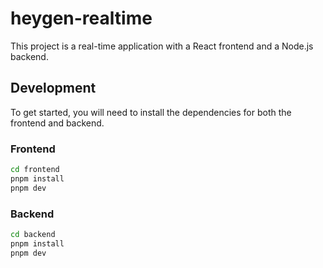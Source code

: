 # heygen-realtime

This project is a real-time application with a React frontend and a Node.js backend.

## Development

To get started, you will need to install the dependencies for both the frontend and backend.

### Frontend

```bash
cd frontend
pnpm install
pnpm dev
```

### Backend

```bash
cd backend
pnpm install
pnpm dev
```
